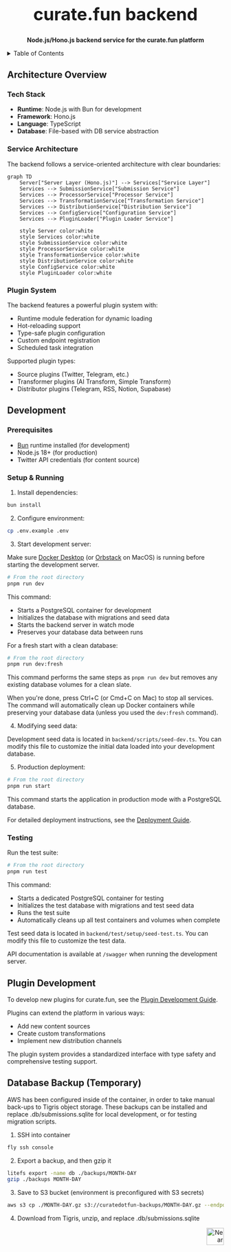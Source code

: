 <!-- markdownlint-disable MD014 -->
<!-- markdownlint-disable MD033 -->
<!-- markdownlint-disable MD041 -->
<!-- markdownlint-disable MD029 -->

<div align="center">

<h1 style="font-size: 2.5rem; font-weight: bold;">curate.fun backend</h1>

  <p>
    <strong>Node.js/Hono.js backend service for the curate.fun platform</strong>
  </p>

</div>

<details>
  <summary>Table of Contents</summary>

- [Architecture Overview](#architecture-overview)
  - [Tech Stack](#tech-stack)
  - [Service Architecture](#service-architecture)
  - [Plugin System](#plugin-system)
- [Development](#development)
  - [Prerequisites](#prerequisites)
  - [Setup & Running](#setup--running)
  - [Testing](#testing)
- [Plugin Development](#plugin-development)

</details>

## Architecture Overview

### Tech Stack

- **Runtime**: Node.js with Bun for development
- **Framework**: Hono.js
- **Language**: TypeScript
- **Database**: File-based with DB service abstraction

### Service Architecture

The backend follows a service-oriented architecture with clear boundaries:

```mermaid
graph TD
    Server["Server Layer (Hono.js)"] --> Services["Service Layer"]
    Services --> SubmissionService["Submission Service"]
    Services --> ProcessorService["Processor Service"]
    Services --> TransformationService["Transformation Service"]
    Services --> DistributionService["Distribution Service"]
    Services --> ConfigService["Configuration Service"]
    Services --> PluginLoader["Plugin Loader Service"]

    style Server color:white
    style Services color:white
    style SubmissionService color:white
    style ProcessorService color:white
    style TransformationService color:white
    style DistributionService color:white
    style ConfigService color:white
    style PluginLoader color:white
```

### Plugin System

The backend features a powerful plugin system with:

- Runtime module federation for dynamic loading
- Hot-reloading support
- Type-safe plugin configuration
- Custom endpoint registration
- Scheduled task integration

Supported plugin types:

- Source plugins (Twitter, Telegram, etc.)
- Transformer plugins (AI Transform, Simple Transform)
- Distributor plugins (Telegram, RSS, Notion, Supabase)

## Development

### Prerequisites

- [Bun](https://bun.sh) runtime installed (for development)
- Node.js 18+ (for production)
- Twitter API credentials (for content source)

### Setup & Running

1. Install dependencies:

```bash
bun install
```

2. Configure environment:

```bash
cp .env.example .env
```

3. Start development server:

Make sure [Docker Desktop](https://www.docker.com/products/docker-desktop/) (or [Orbstack](https://orbstack.dev/) on MacOS) is running before starting the development server.

```bash
# From the root directory
pnpm run dev
```

This command:

- Starts a PostgreSQL container for development
- Initializes the database with migrations and seed data
- Starts the backend server in watch mode
- Preserves your database data between runs

For a fresh start with a clean database:

```bash
# From the root directory
pnpm run dev:fresh
```

This command performs the same steps as `pnpm run dev` but removes any existing database volumes for a clean slate.

When you're done, press Ctrl+C (or Cmd+C on Mac) to stop all services. The command will automatically clean up Docker containers while preserving your database data (unless you used the `dev:fresh` command).

4. Modifying seed data:

Development seed data is located in `backend/scripts/seed-dev.ts`. You can modify this file to customize the initial data loaded into your development database.

5. Production deployment:

```bash
# From the root directory
pnpm run start
```

This command starts the application in production mode with a PostgreSQL database.

For detailed deployment instructions, see the [Deployment Guide](https://docs.curate.fun/docs/developers/deployment).

### Testing

Run the test suite:

```bash
# From the root directory
pnpm run test
```

This command:

- Starts a dedicated PostgreSQL container for testing
- Initializes the test database with migrations and test seed data
- Runs the test suite
- Automatically cleans up all test containers and volumes when complete

Test seed data is located in `backend/test/setup/seed-test.ts`. You can modify this file to customize the test data.

API documentation is available at `/swagger` when running the development server.

## Plugin Development

To develop new plugins for curate.fun, see the [Plugin Development Guide](https://docs.curate.fun/docs/plugins/build-plugin).

Plugins can extend the platform in various ways:

- Add new content sources
- Create custom transformations
- Implement new distribution channels

The plugin system provides a standardized interface with type safety and comprehensive testing support.

## Database Backup (Temporary)

AWS has been configured inside of the container, in order to take manual back-ups to Tigris object storage. These backups can be installed and replace .db/submissions.sqlite for local development, or for testing migration scripts.

1. SSH into container

```bash
fly ssh console
```

2. Export a backup, and then gzip it

```bash
litefs export -name db ./backups/MONTH-DAY
gzip ./backups MONTH-DAY
```

3. Save to S3 bucket (environment is preconfigured with S3 secrets)

```bash
aws s3 cp ./MONTH-DAY.gz s3://curatedotfun-backups/MONTH-DAY.gz --endpoint-url https://fly.storage.tigris.dev
```

4. Download from Tigris, unzip, and replace .db/submissions.sqlite

<div align="right">
<a href="https://nearbuilders.org" target="_blank">
<img
  src="https://builders.mypinata.cloud/ipfs/QmWt1Nm47rypXFEamgeuadkvZendaUvAkcgJ3vtYf1rBFj"
  alt="Near Builders"
  height="40"
/>
</a>
</div>
